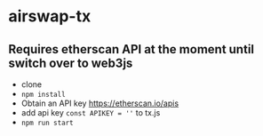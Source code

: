 # airswap-tx

## Requires etherscan API at the moment until switch over to web3js


* clone
* `npm install`
* Obtain an API key https://etherscan.io/apis
* add api key `const APIKEY = ''` to tx.js
* `npm run start`
